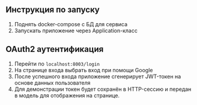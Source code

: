 ## Инструкция по запуску
1) Поднять docker-compose с БД для сервиса
2) Запускать приложение через Application-класс

## OAuth2 аутентификация
1) Перейти по `localhost:8003/login`
2) На странице входа выбрать вход при помощи Google
3) После успешного входа приложение сгенерирует JWT-токен на основе данных пользователя
4) Для демонстрации токен будет сохранён в HTTP-сессию и передан в модель для отображения на странице.

